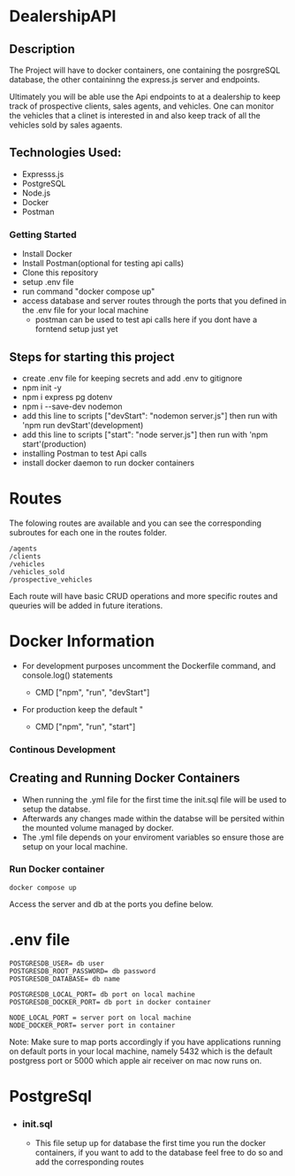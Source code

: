 # DealershipAPI

## Description

The Project will have to docker containers, one containing the posrgreSQL database, the other containinng the express.js server and endpoints.

Ultimately you will be able use the Api endpoints to at a dealership to keep track of prospective clients, sales agents, and vehicles. One can monitor the vehicles that a clinet is interested in and also keep track of all the vehicles sold by sales agaents.

## Technologies Used:

- Expresss.js
- PostgreSQL
- Node.js
- Docker
- Postman

### Getting Started

- Install Docker
- Install Postman(optional for testing api calls)
- Clone this repository
- setup .env file
- run command "docker compose up"
- access database and server routes through the ports that you defined in the .env file for your local machine
  - postman can be used to test api calls here if you dont have a forntend setup just yet

## Steps for starting this project

- create .env file for keeping secrets and add .env to gitignore
- npm init -y
- npm i express pg dotenv
- npm i --save-dev nodemon
- add this line to scripts ["devStart": "nodemon server.js"] then run with 'npm run devStart'(development)
- add this line to scripts ["start": "node server.js"] then run with 'npm start'(production)
- installing Postman to test Api calls
- install docker daemon to run docker containers

# Routes

The folowing routes are available and you can see the corresponding subroutes for each one in the routes folder.

    /agents
    /clients
    /vehicles
    /vehicles_sold
    /prospective_vehicles

Each route will have basic CRUD operations and more specific routes and queuries will be added in future iterations.

# Docker Information

- For development purposes uncomment the Dockerfile command, and console.log() statements

  - CMD ["npm", "run", "devStart"]

- For production keep the default "
  - CMD ["npm", "run", "start"]

### Continous Development

## Creating and Running Docker Containers

- When running the .yml file for the first time the init.sql file will be used to setup the databse.
- Afterwards any changes made within the databse will be persited within the mounted volume managed by docker.
- The .yml file depends on your enviroment variables so ensure those are setup on your local machine.

### Run Docker container

    docker compose up

Access the server and db at the ports you define below.

# .env file

    POSTGRESDB_USER= db user
    POSTGRESDB_ROOT_PASSWORD= db password
    POSTGRESDB_DATABASE= db name

    POSTGRESDB_LOCAL_PORT= db port on local machine
    POSTGRESDB_DOCKER_PORT= db port in docker container

    NODE_LOCAL_PORT = server port on local machine
    NODE_DOCKER_PORT= server port in container

Note: Make sure to map ports accordingly if you have applications running on default ports in your local machine, namely 5432 which is the default postgress port or 5000 which apple air receiver on mac now runs on.

# PostgreSql

- ### init.sql
  - This file setup up for database the first time you run the docker containers, if you want to add to the database feel free to do so and add the corresponding routes
